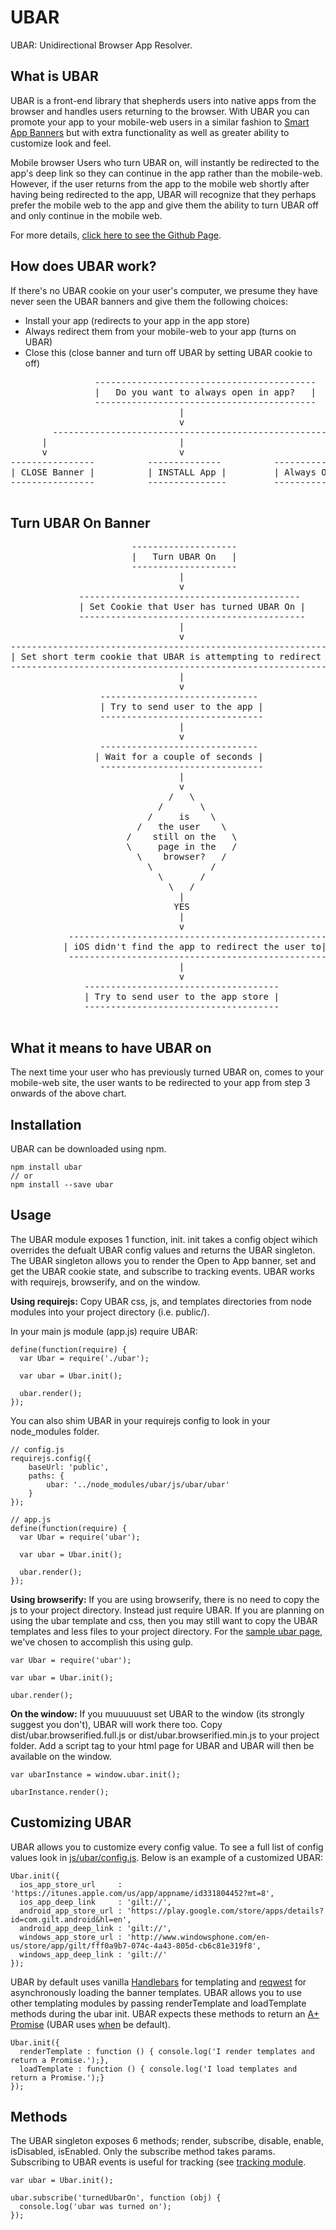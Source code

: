 UBAR
=====
UBAR: Unidirectional Browser App Resolver.


What is UBAR
-------------
UBAR is a front-end library that shepherds users into native apps from the browser and handles users returning to the browser.
With UBAR you can promote your app to your mobile-web users in a similar fashion to [Smart App Banners](https://developer.apple.com/library/ios/documentation/AppleApplications/Reference/SafariWebContent/PromotingAppswithAppBanners/PromotingAppswithAppBanners.html) but with extra functionality as well as greater ability to customize look and feel.

Mobile browser Users who turn UBAR on, will instantly be redirected to the app's deep link so they can continue in the app rather than the mobile-web.
However, if the user returns from the app to the mobile web shortly after having being redirected to the app, UBAR will recognize that they perhaps prefer the mobile web to the app and give them the ability to turn UBAR off and only continue in the mobile web.

For more details, [click here to see the Github Page](http://gilt.github.com/ubar).


How does UBAR work?
-------------------
If there's no UBAR cookie on your user's computer, we presume they have never seen the UBAR banners and give them the following choices:
* Install your app (redirects to your app in the app store)
* Always redirect them from your mobile-web to your app (turns on UBAR)
* Close this (close banner and turn off UBAR by setting UBAR cookie to off)

<pre>
                ------------------------------------------
                |   Do you want to always open in app?   |
                ------------------------------------------
                                |
                                v
        -----------------------------------------------------
      |                         |                           |
      v                         v                           v
----------------          --------------          ---------------------
| CLOSE Banner |          | INSTALL App |         | Always OPEN IN APP |
----------------          ---------------         ----------------------

</pre>


Turn UBAR On Banner
--------------------
<pre>
                       --------------------
                       |   Turn UBAR On   |
                       --------------------
                                |
                                v
             ------------------------------------------
             | Set Cookie that User has turned UBAR On |
             -------------------------------------------
                                |
                                v
-------------------------------------------------------------------
| Set short term cookie that UBAR is attempting to redirect to app |
--------------------------------------------------------------------
                                |
                                v
                 ------------------------------
                 | Try to send user to the app |
                 -------------------------------
                                |
                                v
                 ------------------------------
                | Wait for a couple of seconds |
                 -------------------------------
                                |
                                v
                              /   \
                            /       \
                          /     is    \
                        /   the user    \
                      /    still on the   \
                      \     page in the   /
                        \    browser?   /
                          \           /
                            \       /
                              \   /
                                |
                               YES
                                |
                                v
           -------------------------------------------------
          | iOS didn't find the app to redirect the user to|
           -------------------------------------------------
                                |
                                v
              -------------------------------------
              | Try to send user to the app store |
              -------------------------------------

</pre>

What it means to have UBAR on
------------------------------
The next time your user who has previously turned UBAR on, comes to your mobile-web site, the user wants to be redirected to your app from step 3 onwards of the above chart.

Installation
--------------
UBAR can be downloaded using npm.
````
npm install ubar
// or
npm install --save ubar
````

Usage
--------------
The UBAR module exposes 1 function, init. init takes a config object wihich overrides the defualt UBAR config values and returns the UBAR singleton. The UBAR singleton allows you to render the Open to App banner, set and get the UBAR cookie state, and subscribe to tracking events. UBAR works with requirejs, browserify, and on the window.

**Using requirejs:**
Copy UBAR css, js, and templates directories from node modules into your project directory (i.e. public/).

In your main js module (app.js) require UBAR:
````
define(function(require) {
  var Ubar = require('./ubar');

  var ubar = Ubar.init();

  ubar.render();
});
````
You can also shim UBAR in your requirejs config to look in your node_modules folder.
````
// config.js
requirejs.config({
    baseUrl: 'public',
    paths: {
        ubar: '../node_modules/ubar/js/ubar/ubar'
    }
});

// app.js
define(function(require) {
  var Ubar = require('ubar');

  var ubar = Ubar.init();

  ubar.render();
});
````
**Using browserify:**
If you are using browserify, there is no need to copy the js to your project
directory. Instead just require UBAR. If you are planning on using the ubar template and css, then you may still want to copy the UBAR templates and less files to your project directory. For the [sample ubar page](http://gilt.github.com/ubar), we've chosen to accomplish this using gulp.
````
var Ubar = require('ubar');

var ubar = Ubar.init();

ubar.render();
````
**On the window:**
If you muuuuuust set UBAR to the window (its strongly suggest you don't), UBAR will work there too. Copy dist/ubar.browserified.full.js or dist/ubar.browserified.min.js to your project folder. Add a script tag to your html page for UBAR and UBAR will then be available on the window.
````
var ubarInstance = window.ubar.init();

ubarInstance.render();
````

Customizing UBAR
----------------
UBAR allows you to customize every config value. To see a full list of config values look in [js/ubar/config.js](https://github.com/gilt/ubar/blob/master/js/ubar/config.js). Below is an example of a customized UBAR:
````
Ubar.init({
  ios_app_store_url     : 'https://itunes.apple.com/us/app/appname/id331804452?mt=8',
  ios_app_deep_link     : 'gilt://',
  android_app_store_url : 'https://play.google.com/store/apps/details?id=com.gilt.android&hl=en',
  android_app_deep_link : 'gilt://',
  windows_app_store_url : 'http://www.windowsphone.com/en-us/store/app/gilt/fff0a9b7-074c-4a43-805d-cb6c81e319f8',
  windows_app_deep_link : 'gilt://'
});
````
UBAR by default uses vanilla [Handlebars](http://handlebarsjs.com/) for templating and [reqwest](https://github.com/ded/reqwest) for asynchronously loading the banner templates. UBAR allows you to use other templating modules by passing renderTemplate and loadTemplate methods during the ubar init. UBAR expects these methods to return an [A+ Promise](https://promisesaplus.com/) (UBAR uses [when](https://github.com/cujojs/when) be default).
````
Ubar.init({
  renderTemplate : function () { console.log('I render templates and return a Promise.');},
  loadTemplate : function () { console.log('I load templates and return a Promise.');}
});
````

Methods
-------
The UBAR singleton exposes 6 methods; render, subscribe, disable, enable, isDisabled, isEnabled. Only the subscribe method takes params. Subscribing to UBAR events is useful for tracking (see [tracking module](https://github.com/gilt/ubar/blob/master/js/ubar/tracking.js).
````
var ubar = Ubar.init();

ubar.subscribe('turnedUbarOn', function (obj) {
  console.log('ubar was turned on');
});
````
